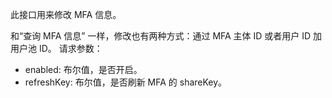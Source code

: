 此接口用来修改 MFA 信息。

和“查询  MFA 信息” 一样，修改也有两种方式：通过 MFA 主体 ID 或者用户 ID 加用户池 ID。
请求参数：
- enabled: 布尔值，是否开启。
- refreshKey: 布尔值，是否刷新 MFA 的 shareKey。